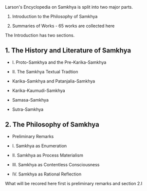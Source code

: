 Larson's Encyclopedia on Samkhya is split into two major parts.

1. Introduction to the Philosophy of Samkhya


2. Summaries of Works - 65 works are collected here

The Introduction has two sections.

## 1. The History and Literature of Samkhya

* I. Proto-Samkhya and the Pre-Karika-Samkhya

* II. The Samkhya Textual Tradtion

* Karika-Samkhya and Patanjalia-Samkhya

* Karika-Kaumudi-Samkhya
	
* Samasa-Samkhya
	
* Sutra-Samkhya

## 2. The Philosophy of Samkhya

* Preliminary Remarks

* I.   Samkhya as Enumeration

* II.   Samkhya as Process Materialism

* III.   Samkhya as Contentless Consciousness

* IV.   Samkhya as Rational Reflection

What will be recored here first is preliminary remarks and section 2.I
